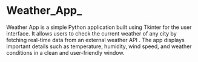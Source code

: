 # Weather_App_
Weather App is a simple Python application built using Tkinter for the user interface. It allows users to check the current weather of any city by fetching real-time data from an external weather API . The app displays important details such as temperature, humidity, wind speed, and weather conditions in a clean and user-friendly window.
